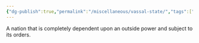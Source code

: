 ```yaml
---
{"dg-publish":true,"permalink":"/miscellaneous/vassal-state/","tags":["Terminology","Government"]}
---
```


A nation that is completely dependent upon an outside power and subject to its orders.